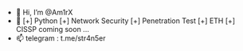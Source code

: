 - 👋 Hi, I’m @Am1rX
- 👀 [+] Python [+] Network Security [+] Penetration Test [+] ETH [+] CISSP coming soon ... 
- 📫 telegram : t.me/str4n5er
